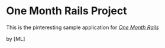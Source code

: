 # One Month Rails Project

This is the pinteresting sample application for 
[*One Month Rails*](http://onemonthrails.com)

by [ML]